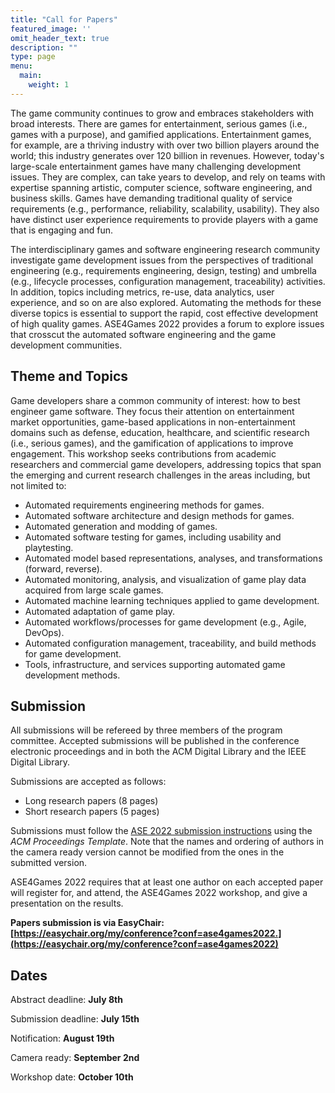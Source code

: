 ```yaml
---
title: "Call for Papers"
featured_image: ''
omit_header_text: true
description: ""
type: page
menu:
  main:
    weight: 1
---
```


The game community continues to grow and embraces stakeholders with broad interests. There are games for entertainment, serious games (i.e., games with a purpose), and gamified applications. Entertainment games, for example, are a thriving industry with over two billion players around the world; this industry generates over 120 billion in revenues. However, today's large-scale entertainment games have many challenging development issues. They are complex, can take years to develop, and rely on teams with expertise spanning artistic, computer science, software engineering, and business skills. Games have demanding traditional quality of service requirements (e.g., performance, reliability, scalability, usability). They also have distinct user experience requirements to provide players with a game that is engaging and fun.

The interdisciplinary games and software engineering research community investigate game development issues from the perspectives of traditional engineering (e.g., requirements engineering, design, testing) and umbrella (e.g., lifecycle processes, configuration management, traceability) activities. In addition, topics including metrics, re-use, data analytics, user experience, and so on are also explored. Automating the methods for these diverse topics is essential to support the rapid, cost effective development of high quality games. ASE4Games 2022 provides a forum to explore issues that crosscut the automated software engineering and the game development communities. 

## Theme and Topics

Game developers share a common community of interest: how to best engineer game software. They focus their attention on entertainment market opportunities, game-based applications in non-entertainment domains such as defense, education, healthcare, and scientific research (i.e., serious games), and the gamification of applications to improve engagement. This workshop seeks contributions from academic researchers and commercial game developers, addressing topics that span the emerging and current research challenges in the areas including, but not limited to:

* Automated requirements engineering methods for games.
* Automated software architecture and design methods for games.
* Automated generation and modding of games.
* Automated software testing for games, including usability and playtesting.
* Automated model based representations, analyses, and transformations (forward, reverse).
* Automated monitoring, analysis, and visualization of game play data acquired from large scale games.
* Automated machine learning techniques applied to game development.
* Automated adaptation of game play.
* Automated workflows/processes for game development (e.g., Agile, DevOps).
* Automated configuration management, traceability, and build methods for game development.
* Tools, infrastructure, and services supporting automated game development methods.

## Submission

All submissions will be refereed by three members of the program committee. Accepted submissions will be published in the conference electronic proceedings and in both the ACM Digital Library and the IEEE Digital Library.

Submissions are accepted as follows:
* Long research papers (8 pages)
* Short research papers (5 pages)

Submissions must follow the  [ASE 2022 submission instructions](https://conf.researchr.org/track/ase-2022/ase-2022-research-papers) using the *ACM Proceedings Template*. Note that the names and ordering of authors in the camera ready version cannot be modified from the ones in the submitted version.

ASE4Games 2022 requires that at least one author on each accepted paper will register for, and attend, the ASE4Games 2022 workshop, and give a presentation on the results.

**Papers submission is via EasyChair: [https://easychair.org/my/conference?conf=ase4games2022.](https://easychair.org/my/conference?conf=ase4games2022)**

## Dates

Abstract deadline: **July 8th**

Submission deadline: **July 15th**

Notification: **August 19th**

Camera ready: **September 2nd**

Workshop date: **October 10th**